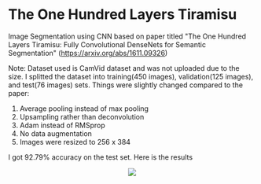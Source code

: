 # The One Hundred Layers Tiramisu
Image Segmentation using CNN based on paper titled "The One Hundred Layers Tiramisu: Fully Convolutional DenseNets for Semantic Segmentation" (https://arxiv.org/abs/1611.09326)

Note: Dataset used is CamVid dataset and was not uploaded due to the size. I splitted the dataset into training(450 images), validation(125 images), and test(76 images) sets. Things were slightly changed compared to the paper:
1. Average pooling instead of max pooling
2. Upsampling rather than deconvolution
3. Adam instead of RMSprop
4. No data augmentation
5. Images were resized to 256 x 384

I got 92.79% accuracy on the test set. Here is the results

<p align="center">
  <img src="https://github.com/rrwiyatn/deeplearning-ai/blob/master/tiramisu_segmentation/images/results.png">
</p>
